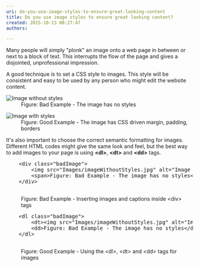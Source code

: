 ```yaml
---
uri: do-you-use-image-styles-to-ensure-great-looking-content
title: Do you use image styles to ensure great looking content?
created: 2015-10-13 00:27:47
authors:

---
```





<span class='intro'> <p>Many people will simply &quot;plonk&quot; an image onto a web page in between or next to a block of text. This interrupts the flow of the page and gives a disjointed, unprofessional impression.</p><p>A good technique is to set a CSS style to images. This style will be consistent and easy to be used by any person who might edit the website content.</p> </span>

<dl class="badImage"><dt>
      <img src="/PublishingImages/imageWithoutStyles.jpg" alt="Image without styles" />
   </dt><dd>Figure&#58; Bad Example - The image has no styles</dd></dl><dl class="goodImage"><dt>
      <img src="/PublishingImages/imageWithStyles.jpg" alt="Image with styles" />
   </dt><dd>Figure&#58; Good Example - The image has CSS driven margin, padding, borders</dd></dl><p>It's also important to choose the correct semantic formatting for images. Different HTML codes might give the same look and feel, but the best way to add images to your page is using 
   <strong>&lt;dl&gt;</strong>, 
   <strong>&lt;dt&gt;</strong> and 
   <strong>&lt;dd&gt;</strong> tags.</p><dl class="badCode"><dt><pre>    &lt;div class=&quot;badImage&quot;&gt;
        &lt;img src=&quot;Images/imageWithoutStyles.jpg&quot; alt=&quot;Image without styles&quot; /&gt;
        &lt;span&gt;Figure&#58; Bad Example - The image has no styles&lt;/span&gt;
    &lt;/div&gt;   
                    </pre></dt><dd>Figure&#58; Bad Example - Inserting images and captions inside &lt;div&gt; tags</dd></dl><dl class="goodCode"><dt><pre>    &lt;dl class=&quot;badImage&quot;&gt;
        &lt;dt&gt;&lt;img src=&quot;Images/imageWithoutStyles.jpg&quot; alt=&quot;Image without styles&quot; /&gt;&lt;/dt&gt;
        &lt;dd&gt;Figure&#58; Bad Example - The image has no styles&lt;/dd&gt;
    &lt;/dl&gt;   
                    </pre></dt><dd>Figure&#58; Good Example - Using the &lt;dl&gt;, &lt;dt&gt; and &lt;dd&gt; tags for images</dd></dl>​


